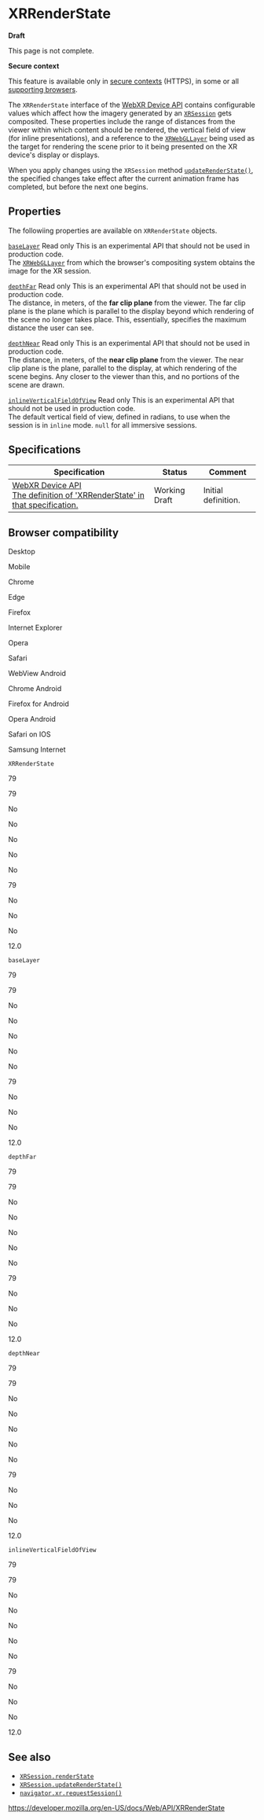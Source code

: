 XRRenderState
=============

**Draft**

This page is not complete.

**Secure context**

This feature is available only in [secure contexts](https://developer.mozilla.org/en-US/docs/Web/Security/Secure_Contexts) (HTTPS), in some or all [supporting browsers](#browser_compatibility).

The `XRRenderState` interface of the [WebXR Device API](webxr_device_api) contains configurable values which affect how the imagery generated by an [`XRSession`](xrsession) gets composited. These properties include the range of distances from the viewer within which content should be rendered, the vertical field of view (for inline presentations), and a reference to the [`XRWebGLLayer`](xrwebgllayer) being used as the target for rendering the scene prior to it being presented on the XR device's display or displays.

When you apply changes using the `XRSession` method [`updateRenderState()`](xrsession/updaterenderstate), the specified changes take effect after the current animation frame has completed, but before the next one begins.

Properties
----------

The followiing properties are available on `XRRenderState` objects.

 [`baseLayer`](xrrenderstate/baselayer) <span class="badge inline readonly">Read only </span> <span class="icon experimental" viewbox="0 0 100 100" xmlns="http://www.w3.org/2000/svg" role="img"> This is an experimental API that should not be used in production code. </span>   
The [`XRWebGLLayer`](xrwebgllayer) from which the browser's compositing system obtains the image for the XR session.

 [`depthFar`](xrrenderstate/depthfar) <span class="badge inline readonly">Read only </span> <span class="icon experimental" viewbox="0 0 100 100" xmlns="http://www.w3.org/2000/svg" role="img"> This is an experimental API that should not be used in production code. </span>   
The distance, in meters, of the **far clip plane** from the viewer. The far clip plane is the plane which is parallel to the display beyond which rendering of the scene no longer takes place. This, essentially, specifies the maximum distance the user can see.

 [`depthNear`](xrrenderstate/depthnear) <span class="badge inline readonly">Read only </span> <span class="icon experimental" viewbox="0 0 100 100" xmlns="http://www.w3.org/2000/svg" role="img"> This is an experimental API that should not be used in production code. </span>   
The distance, in meters, of the **near clip plane** from the viewer. The near clip plane is the plane, parallel to the display, at which rendering of the scene begins. Any closer to the viewer than this, and no portions of the scene are drawn.

 [`inlineVerticalFieldOfView`](xrrenderstate/inlineverticalfieldofview) <span class="badge inline readonly">Read only </span> <span class="icon experimental" viewbox="0 0 100 100" xmlns="http://www.w3.org/2000/svg" role="img"> This is an experimental API that should not be used in production code. </span>   
The default vertical field of view, defined in radians, to use when the session is in `inline` mode. `null` for all immersive sessions.

Specifications
--------------

<table><thead><tr class="header"><th>Specification</th><th>Status</th><th>Comment</th></tr></thead><tbody><tr class="odd"><td><a href="https://immersive-web.github.io/webxr/#xrrenderstate-interface">WebXR Device API<br />
<span class="small">The definition of 'XRRenderState' in that specification.</span></a></td><td><span class="spec-wd">Working Draft</span></td><td>Initial definition.</td></tr></tbody></table>

Browser compatibility
---------------------

Desktop

Mobile

Chrome

Edge

Firefox

Internet Explorer

Opera

Safari

WebView Android

Chrome Android

Firefox for Android

Opera Android

Safari on IOS

Samsung Internet

`XRRenderState`

79

79

No

No

No

No

No

79

No

No

No

12.0

`baseLayer`

79

79

No

No

No

No

No

79

No

No

No

12.0

`depthFar`

79

79

No

No

No

No

No

79

No

No

No

12.0

`depthNear`

79

79

No

No

No

No

No

79

No

No

No

12.0

`inlineVerticalFieldOfView`

79

79

No

No

No

No

No

79

No

No

No

12.0

See also
--------

-   [`XRSession.renderState`](xrsession/renderstate)
-   [`XRSession.updateRenderState()`](xrsession/updaterenderstate)
-   [`navigator.xr.requestSession()`](xrsystem/requestsession)

<a href="https://developer.mozilla.org/en-US/docs/Web/API/XRRenderState" class="_attribution-link">https://developer.mozilla.org/en-US/docs/Web/API/XRRenderState</a>
